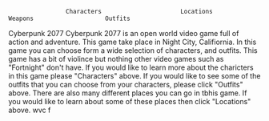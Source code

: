                     Characters                      Locations                  Weapons                    Outfits 
Cyberpunk 2077
Cyberpunk 2077 is an open world video game full of action and adventure. This game take place in Night City, Califiornia. In this game you can choose form a wide selection of characters, and outfits. This game has a bit of violince but nothing other video games such as "Fortnight" don't have. If you would like to learn more about the charicters in this game please "Characters" above. If you would like to see some of the outfits that you can choose from your characters, please click "Outfits" above. There are also many different places you can go in tbhis game. If you would like to learn about some of these places then click "Locations" above. wvc f
